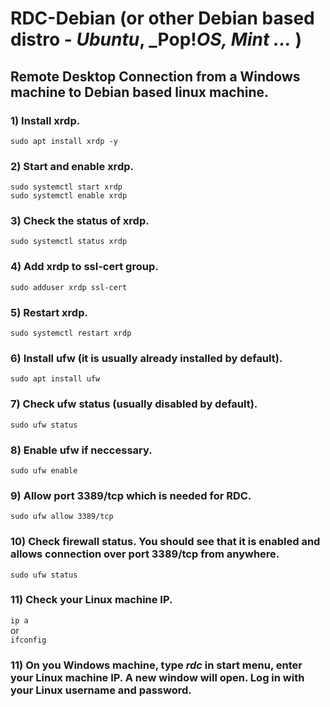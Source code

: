 # RDC-Debian (or other Debian based distro - _Ubuntu_, _Pop!_OS, Mint ..._ )
## Remote Desktop Connection from a Windows machine to Debian based linux machine.

### 1) Install xrdp.
`sudo apt install xrdp -y`

### 2) Start and enable xrdp.
`sudo systemctl start xrdp`<br />
`sudo systemctl enable xrdp`

### 3) Check the status of xrdp.
`sudo systemctl status xrdp`

### 4) Add xrdp to ssl-cert group.
`sudo adduser xrdp ssl-cert`

### 5) Restart xrdp.
`sudo systemctl restart xrdp`

### 6) Install ufw (it is usually already installed by default).
`sudo apt install ufw`

### 7) Check ufw status (usually disabled by default).
`sudo ufw status`

### 8) Enable ufw if neccessary.
`sudo ufw enable`

### 9) Allow port 3389/tcp which is needed for RDC.
`sudo ufw allow 3389/tcp`

### 10) Check firewall status. You should see that it is enabled and allows connection over port 3389/tcp from anywhere.
`sudo ufw status`

### 11) Check your Linux machine IP.
`ip a`<br />
or<br />
`ifconfig`

### 11) On you Windows machine, type _rdc_ in start menu, enter your Linux machine IP. A new window will open. Log in with your Linux username and password. 
